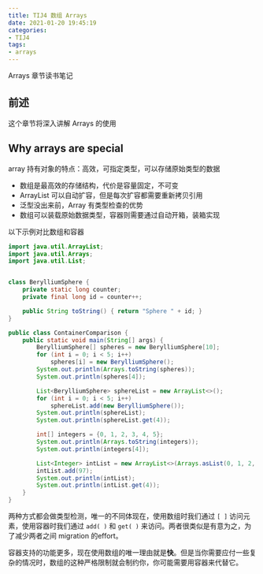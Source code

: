 ```yaml
---
title: TIJ4 数组 Arrays
date: 2021-01-20 19:45:19
categories:
- TIJ4
tags:
- arrays
---
```


Arrays 章节读书笔记

## 前述

这个章节将深入讲解 Arrays 的使用

## Why arrays are special

array 持有对象的特点：高效，可指定类型，可以存储原始类型的数据

* 数组是最高效的存储结构，代价是容量固定，不可变
* ArrayList 可以自动扩容，但是每次扩容都需要重新拷贝引用
* 泛型没出来前，Array 有类型检查的优势
* 数组可以装载原始数据类型，容器则需要通过自动开箱，装箱实现

以下示例对比数组和容器

```java
import java.util.ArrayList;
import java.util.Arrays;
import java.util.List;


class BerylliumSphere {
    private static long counter;
    private final long id = counter++;

    public String toString() { return "Sphere " + id; }
}

public class ContainerComparison {
    public static void main(String[] args) {
        BerylliumSphere[] spheres = new BerylliumSphere[10];
        for (int i = 0; i < 5; i++)
            spheres[i] = new BerylliumSphere();
        System.out.println(Arrays.toString(spheres));
        System.out.println(spheres[4]);

        List<BerylliumSphere> sphereList = new ArrayList<>();
        for (int i = 0; i < 5; i++)
            sphereList.add(new BerylliumSphere());
        System.out.println(sphereList);
        System.out.println(sphereList.get(4));

        int[] integers = {0, 1, 2, 3, 4, 5};
        System.out.println(Arrays.toString(integers));
        System.out.println(integers[4]);

        List<Integer> intList = new ArrayList<>(Arrays.asList(0, 1, 2, 3, 4, 5));
        intList.add(97);
        System.out.println(intList);
        System.out.println(intList.get(4));
    }
}
```

两种方式都会做类型检测，唯一的不同体现在，使用数组时我们通过 `[ ]` 访问元素，使用容器时我们通过 `add( )` 和 `get( )` 来访问。两者很类似是有意为之，为了减少两者之间 migration 的effort。

容器支持的功能更多，现在使用数组的唯一理由就是**快**。但是当你需要应付一些复杂的情况时，数组的这种严格限制就会制约你，你可能需要用容器来代替它。
